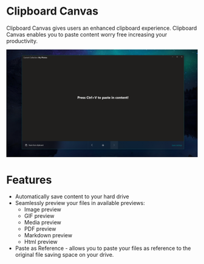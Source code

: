 # Clipboard Canvas
Clipboard Canvas gives users an enhanced clipboard experience. Clipboard Canvas enables you to paste content worry free increasing your productivity.

![Clipboard Canvas](ClipboardCanvas/Assets/ClipboardCanvasPreviewImage.png)

# Features

- Automatically save content to your hard drive
- Seamlessly preview your files in available previews:
  - Image preview
  - GIF preview
  - Media preview
  - PDF preview
  - Markdown preview
  - Html preview
- Paste as Reference - allows you to paste your files as reference to the original file saving space on your drive.
